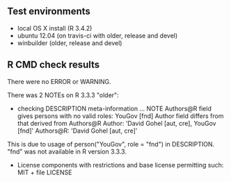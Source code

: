 ## Test environments

- local OS X install (R 3.4.2)
- ubuntu 12.04 (on travis-ci with older, release and devel) 
- winbuilder (older, release and devel)

## R CMD check results

There were no ERROR or WARNING. 

There was 2 NOTEs on R 3.3.3 "older":

* checking DESCRIPTION meta-information ... NOTE
Authors@R field gives persons with no valid roles:
  YouGov [fnd]
Author field differs from that derived from Authors@R
  Author:    'David Gohel [aut, cre], YouGov [fnd]'
  Authors@R: 'David Gohel [aut, cre]'

This is due to usage of person("YouGov", role = "fnd") in DESCRIPTION. "fnd" was not available in R version 3.3.3.

* License components with restrictions and base license permitting such: MIT + file LICENSE

